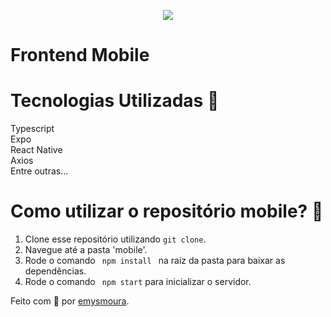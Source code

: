 <p align="center">
  <img src="/web/src/assets/logo.svg"/>
</p>

# Frontend Mobile

# Tecnologias Utilizadas 🚀
Typescript</br>
Expo<br />
React Native<br />
Axios<br />
Entre outras...

# Como utilizar o repositório mobile? 🤔
  1. Clone esse repositório utilizando <code>git clone</code>.
  2. Navegue até a pasta 'mobile'.
  3. Rode o comando <code> npm install </code> na raíz da pasta para baixar as dependências.
  4. Rode o comando <code> npm start</code> para inicializar o servidor.


Feito com 💜 por <a href="https://github.com/emysmoura/" target="_blank">emysmoura</a>.
